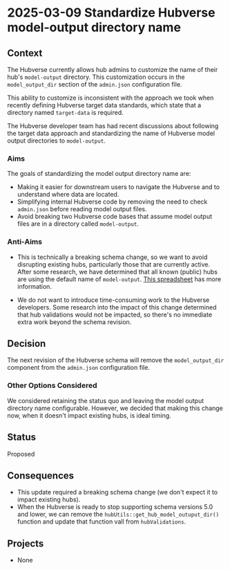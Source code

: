 # 2025-03-09 Standardize Hubverse model-output directory name

## Context

The Hubverse currently allows hub admins to customize the name of their hub's
`model-output` directory. This customization occurs in the `model_output_dir`
section of the `admin.json` configuration file.

This ability to customize is inconsistent with the approach we took when
recently defining Hubverse target data standards, which state that a directory
named `target-data` is required.

The Hubverse developer team has had recent discussions about following the
target data approach and standardizing the name of Hubverse model output
directories to `model-output`.

### Aims

The goals of standardizing the model output directory name are:

- Making it easier for downstream users to navigate the Hubverse and to
  understand where data are located.
- Simplifying internal Hubverse code by removing the need to check `admin.json`
  before reading model output files.
- Avoid breaking two Hubverse code bases that assume model output files are
  in a directory called `model-output`.

### Anti-Aims

- This is technically a breaking schema change, so we want to avoid disrupting
  existing hubs, particularly those that are currently active.
  After some research, we have determined that all known (public) hubs are using
  the default name of `model-output`.
  [This spreadsheet](https://docs.google.com/spreadsheets/d/1c8Lo07FeylmOFXd1ud_hXapoyoj_SqCKWcwFPZVVt10/edit?gid=0#gid=0)
  has more information.

- We do not want to introduce time-consuming work to the Hubverse developers.
  Some research into the impact of this change determined that hub validations
  would not be impacted, so there's no immediate extra work beyond the schema
  revision.

## Decision

The next revision of the Hubverse schema will remove the `model_output_dir`
component from the `admin.json` configuration file.

### Other Options Considered

We considered retaining the status quo and leaving the model output directory
name configurable. However, we decided that making this change now, when
it doesn't impact existing hubs, is ideal timing.

## Status

Proposed

## Consequences

- This update required a breaking schema change (we don't expect it to impact
  existing hubs).
- When the Hubverse is ready to stop supporting schema versions 5.0 and lower,
  we can remove the `hubUtils::get_hub_model_outuput_dir()` function and
  update that function vall from `hubValidations`.

## Projects

- None
